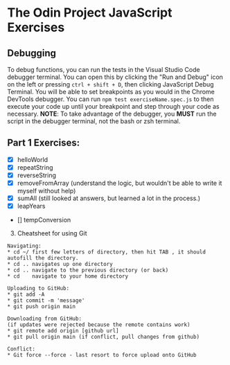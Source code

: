 # The Odin Project JavaScript Exercises

## Debugging

To debug functions, you can run the tests in the Visual Studio Code debugger terminal. You can open this by clicking the "Run and Debug" icon on the left or pressing `ctrl + shift + D`, then clicking JavaScript Debug Terminal. You will be able to set breakpoints as you would in the Chrome DevTools debugger. You can run `npm test exerciseName.spec.js` to then execute your code up until your breakpoint and step through your code as necessary. **NOTE**: To take advantage of the debugger, you **MUST** run the script in the debugger terminal, not the bash or zsh terminal.

## Part 1 Exercises:

- [x] helloWorld
- [x] repeatString
- [x] reverseString
- [x] removeFromArray (understand the logic, but wouldn't be able to write it myself without help)
- [x] sumAll (still looked at answers, but learned a lot in the process.)
- [x] leapYears
- [] tempConversion

3. Cheatsheet for using Git

```
Navigating:
* cd ~/ first few letters of directory, then hit TAB , it should autofill the directory.
* cd .. navigates up one directory
* cd .. navigate to the previous directory (or back)
* cd    navigate to your home directory

Uploading to GitHub:
* git add -A
* git commit -m 'message'
* git push origin main

Downloading from GitHub:
(if updates were rejected because the remote contains work)
* git remote add origin [github url]
* git pull origin main (if conflict, pull changes from github)

Conflict:
* Git force --force - last resort to force upload onto GitHub
```
